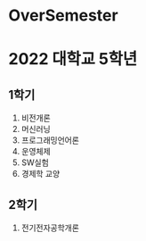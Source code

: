 # OverSemester
# 2022 대학교 5학년

## 1학기

1. 비전개론
2. 머신러닝
3. 프로그래밍언어론
4. 운영체제
5. SW실험
6. 경제학 교양

## 2학기

1. 전기전자공학개론
